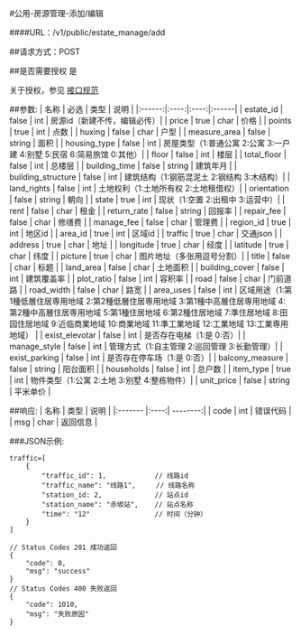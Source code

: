 #公用-房源管理-添加/编辑

####URL：/v1/public/estate_manage/add

##请求方式：POST

##是否需要授权
是

关于授权，参见 [接口规范][1]

##参数:
| 名称 | 必选 | 类型 | 说明 |
|:------:|:----:|:----:|:------|
| estate_id | false | int | 房源id（新建不传，编辑必传）|
| price | true | char | 价格 |
| points | true | int | 点数 |
| huxing | false | char | 户型 |
| measure_area | false | string | 面积 |
| housing_type | false | int | 房屋类型（1:普通公寓 2:公寓 3:一户建 4:别墅 5:民宿 6:简易旅馆 0:其他）|
| floor | false | int | 楼层 |
| total_floor | false | int | 总楼层 |
| building_time | false | string | 建筑年月 |
| building_structure | false | int | 建筑结构（1:钢筋混泥土 2:钢结构 3:木结构）|
| land_rights | false | int | 土地权利（1:土地所有权 2:土地租借权）|
| orientation | false | string | 朝向 |
| state | true | int | 现状（1:空置 2:出租中 3:运营中）|
| rent | false | char | 租金 |
| return_rate | false | string | 回报率 |
| repair_fee | false | char | 修缮费 |
| manage_fee | false | char | 管理费 |
| region_id | true | int | 地区id |
| area_id | true | int | 区域id |
| traffic | true | char | 交通json |
| address | true | char | 地址 |
| longitude | true | char | 经度 |
| latitude  | true | char | 纬度 |
| picture | true | char | 图片地址（多张用逗号分割）|
| title | false | char | 标题 |
| land_area | false | char | 土地面积 |
| building_cover | false | int | 建筑覆盖率 |
| plot_ratio | false | int | 容积率 |
| road | false | char | 门前道路 |
| road_width | false | char | 路宽 |
| area_uses | false | int | 区域用途（1:第1種低層住居専用地域 2:第2種低層住居専用地域 3:第1種中高層住居専用地域 4:第2種中高層住居専用地域 5:第1種住居地域 6:第2種住居地域 7:準住居地域 8:田园住居地域 9:近临商業地域 10:商業地域 11:準工業地域 12:工業地域 13:工業専用地域） |
| exist_elevotar | false | int | 是否存在电梯（1:是 0:否）|
| manage_style | false | int | 管理方式（1:自主管理 2:巡回管理 3:长勤管理）|
| exist_parking | false | int | 是否存在停车场（1:是 0:否）|
| balcony_measure | false | string | 阳台面积 |
| households | false | int | 总户数 |
| item_type | true | int | 物件类型（1:公寓 2:土地 3:别墅 4:整栋物件）|
| unit_price | false | string | 平米单价 |

##响应:
| 名称  | 类型  | 说明 |
|:------- |:----:| --------:|
| code    | int  |  错误代码 |
| msg     | char |  返回信息 |

###JSON示例:
```
traffic=[
	{
		"traffic_id": 1,            // 线路id
		"traffic_name": "线路1",     // 线路名称
		"station_id: 2,             // 站点id
		"station_name": "赤坂站",    // 站点名称
		"time": "12"				// 时间（分钟）
	}
]

// Status Codes 201 成功返回
{
    "code": 0,
    "msg": "success"
}
// Status Codes 400 失败返回
{
    "code": 1010,
    "msg": "失败原因"
}
```
[1]: ../read/auth.html